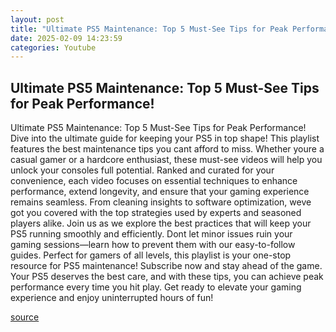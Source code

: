 ```yaml
---
layout: post
title: "Ultimate PS5 Maintenance: Top 5 Must-See Tips for Peak Performance!"
date: 2025-02-09 14:23:59
categories: Youtube
---
```


## Ultimate PS5 Maintenance: Top 5 Must-See Tips for Peak Performance!

Ultimate PS5 Maintenance: Top 5 Must-See Tips for Peak Performance!
Dive into the ultimate guide for keeping your PS5 in top shape! This playlist features the best maintenance tips you cant afford to miss. Whether youre a casual gamer or a hardcore enthusiast, these must-see videos will help you unlock your consoles full potential.
Ranked and curated for your convenience, each video focuses on essential techniques to enhance performance, extend longevity, and ensure that your gaming experience remains seamless. From cleaning insights to software optimization, weve got you covered with the top strategies used by experts and seasoned players alike.
Join us as we explore the best practices that will keep your PS5 running smoothly and efficiently. Dont let minor issues ruin your gaming sessions—learn how to prevent them with our easy-to-follow guides. Perfect for gamers of all levels, this playlist is your one-stop resource for PS5 maintenance!
Subscribe now and stay ahead of the game. Your PS5 deserves the best care, and with these tips, you can achieve peak performance every time you hit play. Get ready to elevate your gaming experience and enjoy uninterrupted hours of fun!

[source](https://www.youtube.com/playlist?list=PL7QxWqP3Y9Nw_HqMFK_2cKvDx3Fg_DcVI)